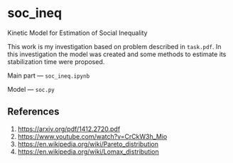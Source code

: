 # soc_ineq
Kinetic Model for Estimation of Social Inequality

This work is my investigation based on problem described in `task.pdf`.
In this investigation the model was created and some methods to estimate its stabilization time were proposed.

Main part — `soc_ineq.ipynb`

Model — `soc.py`

## References

1. https://arxiv.org/pdf/1412.2720.pdf
2. https://www.youtube.com/watch?v=CrCkW3h_Mio
3. https://en.wikipedia.org/wiki/Pareto_distribution
4. https://en.wikipedia.org/wiki/Lomax_distribution

